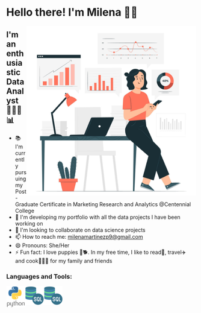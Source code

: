 # Hello there! I'm Milena 👋🏼

 <img align="right" alt="Image: Freepik.com" src="Image1.jpg" width="450" height="450" />

## I'm an enthusiastic Data Analyst 👩🏻‍💻📊 

- 📚 I'm currently pursuing my Post-Graduate Certificate in Marketing Research and Analytics @Centennial College
- 📁 I'm developing my portfolio with all the data projects I have been working on
- 👯 I'm looking to collaborate on data science projects
- 📫 How to reach me: milenamartinezp9@gmail.com
- 😄 Pronouns: She/Her
- ⚡ Fun fact: I love puppies 🐶🐕. In my free time, I like to read📖, travel✈️ and cook👩🏻‍🍳 for my family and friends

### Languages and Tools:

<img align="left" alt="Python" width="50px" src="Python_Icon.png" />
<img align="left" alt="SQL" width="50px" src="SQL_Icon.png" />
<img align="left" alt="SQL" width="50px" src="SQL_Icon.png" />





<!--
**milenamartinezp/milenamartinezp** is a ✨ _special_ ✨ repository because its `README.md` (this file) appears on your GitHub profile.

Here are some ideas to get you started:

- 🔭 I’m currently working on ...
- 🌱 I’m currently learning ...
- 👯 I’m looking to collaborate on ...
- 🤔 I’m looking for help with ...
- 💬 Ask me about ...
- 📫 How to reach me: ...
- 😄 Pronouns: ...
- ⚡ Fun fact: ...
-->
